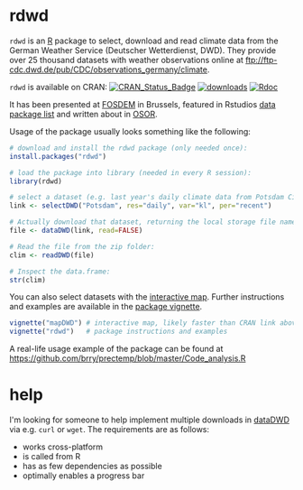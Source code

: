 # rdwd
`rdwd` is an [R](https://www.r-project.org/) package to select, download and read climate data from the 
German Weather Service (Deutscher Wetterdienst, DWD).
They provide over 25 thousand datasets with weather observations online at 
<ftp://ftp-cdc.dwd.de/pub/CDC/observations_germany/climate>.

`rdwd` is available on CRAN:
[![CRAN_Status_Badge](http://www.r-pkg.org/badges/version-last-release/rdwd)](http://cran.r-project.org/package=rdwd) 
[![downloads](http://cranlogs.r-pkg.org/badges/rdwd)](http://www.r-pkg.org/services)
[![Rdoc](http://www.rdocumentation.org/badges/version/rdwd)](http://www.rdocumentation.org/packages/rdwd)

It has been presented at [FOSDEM](https://fosdem.org/2017/schedule/event/geo_weather/) in Brussels,
featured in Rstudios [data package list](https://www.rstudio.com/rviews/2017/02/17/january-new-data-packages/) 
and written about in [OSOR](https://joinup.ec.europa.eu/community/osor/news/study-german-weather-data-made-easy-rdwd).

Usage of the package usually looks something like the following:

```R
# download and install the rdwd package (only needed once):
install.packages("rdwd")

# load the package into library (needed in every R session):
library(rdwd)

# select a dataset (e.g. last year's daily climate data from Potsdam City):
link <- selectDWD("Potsdam", res="daily", var="kl", per="recent")

# Actually download that dataset, returning the local storage file name:
file <- dataDWD(link, read=FALSE)

# Read the file from the zip folder:
clim <- readDWD(file)

# Inspect the data.frame:
str(clim)
```

You can also select datasets with the [interactive map](https://cran.r-project.org/package=rdwd/vignettes/mapDWD.html).
Further instructions and examples are available in the [package vignette](https://cran.r-project.org/package=rdwd/vignettes/rdwd.html).

```R
vignette("mapDWD") # interactive map, likely faster than CRAN link above
vignette("rdwd")   # package instructions and examples
```

A real-life usage example of the package can be found at
<https://github.com/brry/prectemp/blob/master/Code_analysis.R>

# help
I'm looking for someone to help implement multiple downloads in [dataDWD](https://github.com/brry/rdwd/blob/master/R/dataDWD.R#L167) via e.g. `curl` or `wget`.
The requirements are as follows:

* works cross-platform
* is called from R
* has as few dependencies as possible
* optimally enables a progress bar

